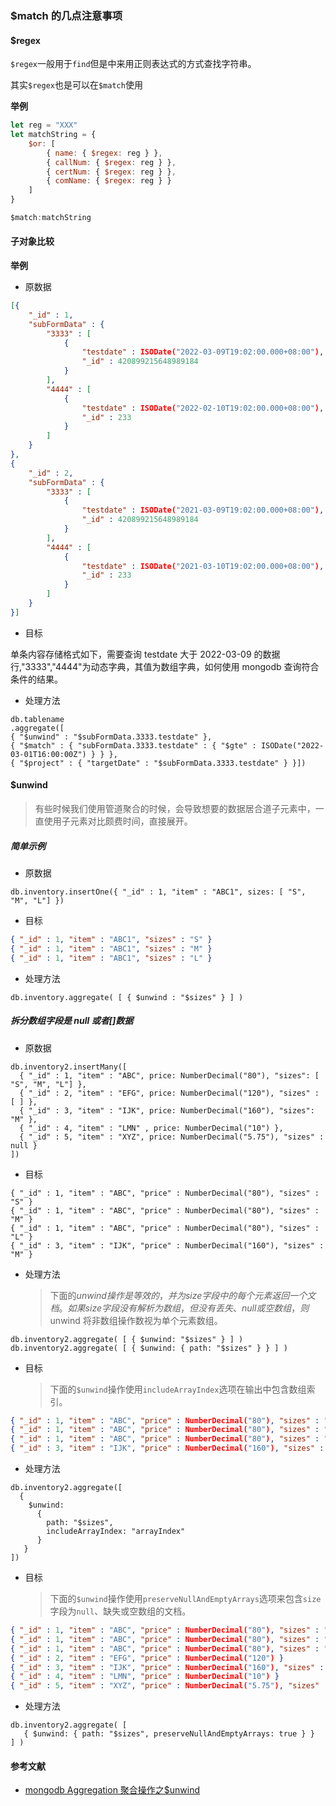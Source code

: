 ### $match 的几点注意事项

#### $regex

`$regex`一般用于`find`但是中来用正则表达式的方式查找字符串。

其实`$regex`也是可以在`$match`使用

**举例**

```JavaScript
let reg = "XXX"
let matchString = {
    $or: [
        { name: { $regex: reg } },
        { callNum: { $regex: reg } },
        { certNum: { $regex: reg } },
        { comName: { $regex: reg } }
    ]
}

$match:matchString
```

#### 子对象比较

**举例**

- 原数据

```JSON
[{
    "_id" : 1,
    "subFormData" : {
        "3333" : [
            {
                "testdate" : ISODate("2022-03-09T19:02:00.000+08:00"),
                "_id" : 420899215648989184
            }
        ],
        "4444" : [
            {
                "testdate" : ISODate("2022-02-10T19:02:00.000+08:00"),
                "_id" : 233
            }
        ]
    }
},
{
    "_id" : 2,
    "subFormData" : {
        "3333" : [
            {
                "testdate" : ISODate("2021-03-09T19:02:00.000+08:00"),
                "_id" : 420899215648989184
            }
        ],
        "4444" : [
            {
                "testdate" : ISODate("2021-03-10T19:02:00.000+08:00"),
                "_id" : 233
            }
        ]
    }
}]
```

- 目标

单条内容存储格式如下，需要查询 testdate 大于 2022-03-09 的数据行,"3333","4444"为动态字典，其值为数组字典，如何使用 mongodb 查询符合条件的结果。

- 处理方法

```Shell
db.tablename
.aggregate([
{ "$unwind" : "$subFormData.3333.testdate" },
{ "$match" : { "subFormData.3333.testdate" : { "$gte" : ISODate("2022-03-01T16:00:00Z") } } },
{ "$project" : { "targetDate" : "$subFormData.3333.testdate" } }])
```

#### $unwind

> 有些时候我们使用管道聚合的时候，会导致想要的数据居合道子元素中，一直使用子元素对比颇费时间，直接展开。

##### 简单示例

- 原数据

```Shell
db.inventory.insertOne({ "_id" : 1, "item" : "ABC1", sizes: [ "S", "M", "L"] })
```

- 目标

```JSON
{ "_id" : 1, "item" : "ABC1", "sizes" : "S" }
{ "_id" : 1, "item" : "ABC1", "sizes" : "M" }
{ "_id" : 1, "item" : "ABC1", "sizes" : "L" }
```

- 处理方法

```Shell
db.inventory.aggregate( [ { $unwind : "$sizes" } ] )
```

##### 拆分数组字段是 null 或者[]数据

- 原数据

```Shell
db.inventory2.insertMany([
  { "_id" : 1, "item" : "ABC", price: NumberDecimal("80"), "sizes": [ "S", "M", "L"] },
  { "_id" : 2, "item" : "EFG", price: NumberDecimal("120"), "sizes" : [ ] },
  { "_id" : 3, "item" : "IJK", price: NumberDecimal("160"), "sizes": "M" },
  { "_id" : 4, "item" : "LMN" , price: NumberDecimal("10") },
  { "_id" : 5, "item" : "XYZ", price: NumberDecimal("5.75"), "sizes" : null }
])
```

- 目标

```Shell
{ "_id" : 1, "item" : "ABC", "price" : NumberDecimal("80"), "sizes" : "S" }
{ "_id" : 1, "item" : "ABC", "price" : NumberDecimal("80"), "sizes" : "M" }
{ "_id" : 1, "item" : "ABC", "price" : NumberDecimal("80"), "sizes" : "L" }
{ "_id" : 3, "item" : "IJK", "price" : NumberDecimal("160"), "sizes" : "M" }
```

- 处理方法
  > 下面的$unwind操作是等效的，并为size字段中的每个元素返回一个文档。如果size字段没有解析为数组，但没有丢失、null或空数组，则$unwind 将非数组操作数视为单个元素数组。

```Shell
db.inventory2.aggregate( [ { $unwind: "$sizes" } ] )
db.inventory2.aggregate( [ { $unwind: { path: "$sizes" } } ] )
```

- 目标
  > 下面的`$unwind`操作使用`includeArrayIndex`选项在输出中包含数组索引。

```Json
{ "_id" : 1, "item" : "ABC", "price" : NumberDecimal("80"), "sizes" : "S", "arrayIndex" : NumberLong(0) }
{ "_id" : 1, "item" : "ABC", "price" : NumberDecimal("80"), "sizes" : "M", "arrayIndex" : NumberLong(1) }
{ "_id" : 1, "item" : "ABC", "price" : NumberDecimal("80"), "sizes" : "L", "arrayIndex" : NumberLong(2) }
{ "_id" : 3, "item" : "IJK", "price" : NumberDecimal("160"), "sizes" : "M", "arrayIndex" : null }
```

- 处理方法

```Shell
db.inventory2.aggregate([
  {
    $unwind:
      {
        path: "$sizes",
        includeArrayIndex: "arrayIndex"
      }
   }
])
```

- 目标

  > 下面的`$unwind`操作使用`preserveNullAndEmptyArrays`选项来包含`size`字段为`null`、缺失或空数组的文档。

```JSON
{ "_id" : 1, "item" : "ABC", "price" : NumberDecimal("80"), "sizes" : "S" }
{ "_id" : 1, "item" : "ABC", "price" : NumberDecimal("80"), "sizes" : "M" }
{ "_id" : 1, "item" : "ABC", "price" : NumberDecimal("80"), "sizes" : "L" }
{ "_id" : 2, "item" : "EFG", "price" : NumberDecimal("120") }
{ "_id" : 3, "item" : "IJK", "price" : NumberDecimal("160"), "sizes" : "M" }
{ "_id" : 4, "item" : "LMN", "price" : NumberDecimal("10") }
{ "_id" : 5, "item" : "XYZ", "price" : NumberDecimal("5.75"), "sizes" : null }
```

- 处理方法

```Shell
db.inventory2.aggregate( [
   { $unwind: { path: "$sizes", preserveNullAndEmptyArrays: true } }
] )
```

#### 参考文献

- [mongodb Aggregation 聚合操作之$unwind](https://www.jianshu.com/p/fdead12f7de3)
